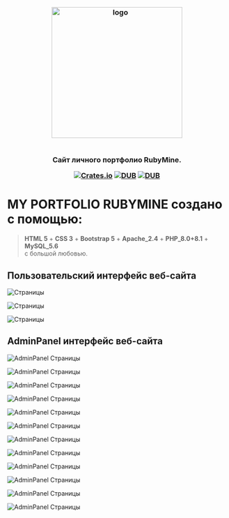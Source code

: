 <h3 align="center">
  <br />
  <img src="https://rubymaine.000webhostapp.com/rubymaine/rubymaine.png" alt="logo" width="300" />
  <br />
  <br />
  <br />
Сайт личного портфолио RubyMine.

[![Crates.io](https://img.shields.io/crates/l/rustc-serialize.svg)](#)
[![DUB](https://img.shields.io/badge/Powered%20by-PHP-blue.svg)]()
[![DUB](https://img.shields.io/badge/version-8.0_8.1-green)]()

</h3>


# MY PORTFOLIO RUBYMINE создано с помощью:
> **HTML 5** + **CSS 3** + **Bootstrap 5** + **Apache_2.4** + **PHP_8.0+8.1** + **MySQL_5.6** <br /> с большой любовью.


## Пользовательский интерфейс веб-сайта
![Страницы](https://rubymaine.000webhostapp.com/rubymaine/my.portfolio/front-end/01.png?raw=true "Main Page 01")

![Страницы](https://rubymaine.000webhostapp.com/rubymaine/my.portfolio/front-end/02.png?raw=true "Main Page 02")

![Страницы](https://rubymaine.000webhostapp.com/rubymaine/my.portfolio/front-end/03.png?raw=true "Main Page 03")



## AdminPanel интерфейс веб-сайта
![AdminPanel Страницы](https://rubymaine.000webhostapp.com/rubymaine/my.portfolio/back-end/01.png?raw=true "AdminPanel Страницы")

![AdminPanel Страницы](https://rubymaine.000webhostapp.com/rubymaine/my.portfolio/back-end/02.png?raw=true "AdminPanel Страницы")

![AdminPanel Страницы](https://rubymaine.000webhostapp.com/rubymaine/my.portfolio/back-end/03.png?raw=true "AdminPanel Страницы")

![AdminPanel Страницы](https://rubymaine.000webhostapp.com/rubymaine/my.portfolio/back-end/04.png?raw=true "AdminPanel Страницы")

![AdminPanel Страницы](https://rubymaine.000webhostapp.com/rubymaine/my.portfolio/back-end/05.png?raw=true "AdminPanel Страницы")

![AdminPanel Страницы](https://rubymaine.000webhostapp.com/rubymaine/my.portfolio/back-end/06.png?raw=true "AdminPanel Страницы")

![AdminPanel Страницы](https://rubymaine.000webhostapp.com/rubymaine/my.portfolio/back-end/07.png?raw=true "AdminPanel Страницы")

![AdminPanel Страницы](https://rubymaine.000webhostapp.com/rubymaine/my.portfolio/back-end/08.png?raw=true "AdminPanel Страницы")

![AdminPanel Страницы](https://rubymaine.000webhostapp.com/rubymaine/my.portfolio/back-end/09.png?raw=true "AdminPanel Страницы")

![AdminPanel Страницы](https://rubymaine.000webhostapp.com/rubymaine/my.portfolio/back-end/10.png?raw=true "AdminPanel Страницы")

![AdminPanel Страницы](https://rubymaine.000webhostapp.com/rubymaine/my.portfolio/back-end/11.png?raw=true "AdminPanel Страницы")

![AdminPanel Страницы](https://rubymaine.000webhostapp.com/rubymaine/my.portfolio/back-end/12.png?raw=true "AdminPanel Страницы")